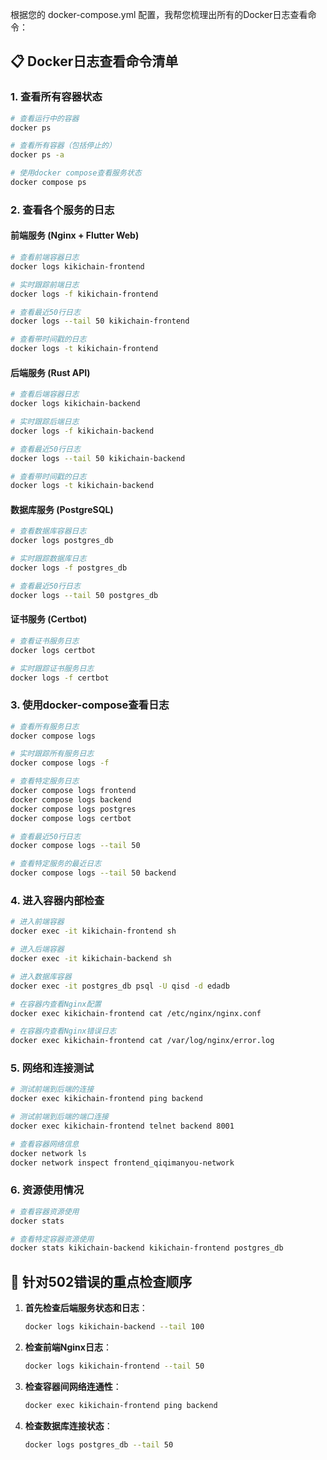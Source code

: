 根据您的 docker-compose.yml 配置，我帮您梳理出所有的Docker日志查看命令：

## 📋 **Docker日志查看命令清单**

### **1. 查看所有容器状态**
```bash
# 查看运行中的容器
docker ps

# 查看所有容器（包括停止的）
docker ps -a

# 使用docker compose查看服务状态
docker compose ps
```

### **2. 查看各个服务的日志**

#### **前端服务 (Nginx + Flutter Web)**
```bash
# 查看前端容器日志
docker logs kikichain-frontend

# 实时跟踪前端日志
docker logs -f kikichain-frontend

# 查看最近50行日志
docker logs --tail 50 kikichain-frontend

# 查看带时间戳的日志
docker logs -t kikichain-frontend
```

#### **后端服务 (Rust API)**
```bash
# 查看后端容器日志
docker logs kikichain-backend

# 实时跟踪后端日志
docker logs -f kikichain-backend

# 查看最近50行日志
docker logs --tail 50 kikichain-backend

# 查看带时间戳的日志
docker logs -t kikichain-backend
```

#### **数据库服务 (PostgreSQL)**
```bash
# 查看数据库容器日志
docker logs postgres_db

# 实时跟踪数据库日志
docker logs -f postgres_db

# 查看最近50行日志
docker logs --tail 50 postgres_db
```

#### **证书服务 (Certbot)**
```bash
# 查看证书服务日志
docker logs certbot

# 实时跟踪证书服务日志
docker logs -f certbot
```

### **3. 使用docker-compose查看日志**
```bash
# 查看所有服务日志
docker compose logs

# 实时跟踪所有服务日志
docker compose logs -f

# 查看特定服务日志
docker compose logs frontend
docker compose logs backend
docker compose logs postgres
docker compose logs certbot

# 查看最近50行日志
docker compose logs --tail 50

# 查看特定服务的最近日志
docker compose logs --tail 50 backend
```

### **4. 进入容器内部检查**
```bash
# 进入前端容器
docker exec -it kikichain-frontend sh

# 进入后端容器
docker exec -it kikichain-backend sh

# 进入数据库容器
docker exec -it postgres_db psql -U qisd -d edadb

# 在容器内查看Nginx配置
docker exec kikichain-frontend cat /etc/nginx/nginx.conf

# 在容器内查看Nginx错误日志
docker exec kikichain-frontend cat /var/log/nginx/error.log
```

### **5. 网络和连接测试**
```bash
# 测试前端到后端的连接
docker exec kikichain-frontend ping backend

# 测试前端到后端的端口连接
docker exec kikichain-frontend telnet backend 8001

# 查看容器网络信息
docker network ls
docker network inspect frontend_qiqimanyou-network
```

### **6. 资源使用情况**
```bash
# 查看容器资源使用
docker stats

# 查看特定容器资源使用
docker stats kikichain-backend kikichain-frontend postgres_db
```

## 🎯 **针对502错误的重点检查顺序**

1. **首先检查后端服务状态和日志**：
   ```bash
   docker logs kikichain-backend --tail 100
   ```

2. **检查前端Nginx日志**：
   ```bash
   docker logs kikichain-frontend --tail 50
   ```

3. **检查容器间网络连通性**：
   ```bash
   docker exec kikichain-frontend ping backend
   ```

4. **检查数据库连接状态**：
   ```bash
   docker logs postgres_db --tail 50
   ```

